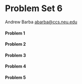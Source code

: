 Problem Set 6
=============

Andrew Barba [abarba@ccs.neu.edu](abarba@ccs.neu.edu)

#### Problem 1

#### Problem 2

#### Problem 3

#### Problem 4

#### Problem 5
